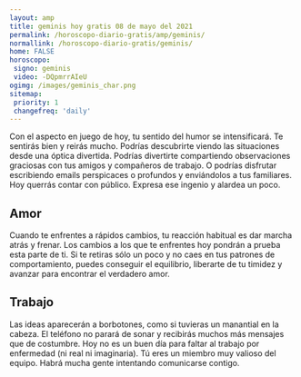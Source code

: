 ```yaml
---
layout: amp
title: geminis hoy gratis 08 de mayo del 2021 
permalink: /horoscopo-diario-gratis/amp/geminis/
normallink: /horoscopo-diario-gratis/geminis/
home: FALSE
horoscopo:
 signo: geminis
 video: -DQpmrrAIeU
ogimg: /images/geminis_char.png
sitemap:
 priority: 1
 changefreq: 'daily'
---
```



Con el aspecto en juego de hoy, tu sentido del humor se intensificará. Te sentirás bien y reirás mucho. Podrías descubrirte viendo las situaciones desde una óptica divertida. Podrías divertirte compartiendo observaciones graciosas con tus amigos y compañeros de trabajo. O podrías disfrutar escribiendo emails perspicaces o profundos y enviándolos a tus familiares. Hoy querrás contar con público. Expresa ese ingenio y alardea un poco.

## Amor

Cuando te enfrentes a rápidos cambios, tu reacción habitual es dar marcha atrás y frenar. Los cambios a los que te enfrentes hoy pondrán a prueba esta parte de ti. Si te retiras sólo un poco y no caes en tus patrones de comportamiento, puedes conseguir el equilibrio, liberarte de tu timidez y avanzar para encontrar el verdadero amor.

## Trabajo

Las ideas aparecerán a borbotones, como si tuvieras un manantial en la cabeza. El teléfono no parará de sonar y recibirás muchos más mensajes que de costumbre. Hoy no es un buen día para faltar al trabajo por enfermedad (ni real ni imaginaria). Tú eres un miembro muy valioso del equipo. Habrá mucha gente intentando comunicarse contigo.